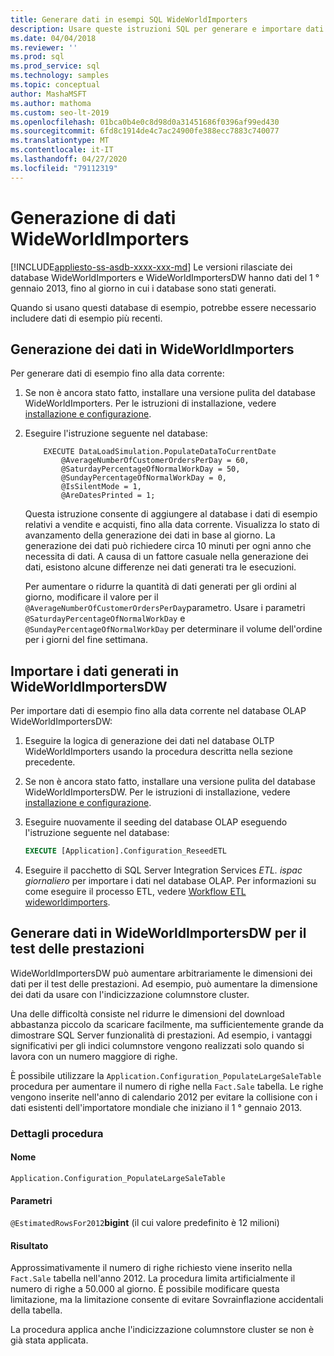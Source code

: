 ```yaml
---
title: Generare dati in esempi SQL WideWorldImporters
description: Usare queste istruzioni SQL per generare e importare dati di esempio fino alla data corrente per i database di esempio WideWorldImporters.
ms.date: 04/04/2018
ms.reviewer: ''
ms.prod: sql
ms.prod_service: sql
ms.technology: samples
ms.topic: conceptual
author: MashaMSFT
ms.author: mathoma
ms.custom: seo-lt-2019
ms.openlocfilehash: 01bca0b4e0c8d98d0a31451686f0396af99ed430
ms.sourcegitcommit: 6fd8c1914de4c7ac24900fe388ecc7883c740077
ms.translationtype: MT
ms.contentlocale: it-IT
ms.lasthandoff: 04/27/2020
ms.locfileid: "79112319"
---
```

# <a name="wideworldimporters-data-generation"></a>Generazione di dati WideWorldImporters
[!INCLUDE[appliesto-ss-asdb-xxxx-xxx-md](../includes/appliesto-ss-asdb-xxxx-xxx-md.md)]
Le versioni rilasciate dei database WideWorldImporters e WideWorldImportersDW hanno dati del 1 ° gennaio 2013, fino al giorno in cui i database sono stati generati.

Quando si usano questi database di esempio, potrebbe essere necessario includere dati di esempio più recenti.

## <a name="data-generation-in-wideworldimporters"></a>Generazione dei dati in WideWorldImporters

Per generare dati di esempio fino alla data corrente:

1. Se non è ancora stato fatto, installare una versione pulita del database WideWorldImporters. Per le istruzioni di installazione, vedere [installazione e configurazione](wide-world-importers-oltp-install-configure.md).
2. Eseguire l'istruzione seguente nel database:

    ```
        EXECUTE DataLoadSimulation.PopulateDataToCurrentDate
            @AverageNumberOfCustomerOrdersPerDay = 60,
            @SaturdayPercentageOfNormalWorkDay = 50,
            @SundayPercentageOfNormalWorkDay = 0,
            @IsSilentMode = 1,
            @AreDatesPrinted = 1;
    ```

    Questa istruzione consente di aggiungere al database i dati di esempio relativi a vendite e acquisti, fino alla data corrente. Visualizza lo stato di avanzamento della generazione dei dati in base al giorno. La generazione dei dati può richiedere circa 10 minuti per ogni anno che necessita di dati. A causa di un fattore casuale nella generazione dei dati, esistono alcune differenze nei dati generati tra le esecuzioni.

    Per aumentare o ridurre la quantità di dati generati per gli ordini al giorno, modificare il valore per il `@AverageNumberOfCustomerOrdersPerDay`parametro. Usare i parametri `@SaturdayPercentageOfNormalWorkDay` e `@SundayPercentageOfNormalWorkDay` per determinare il volume dell'ordine per i giorni del fine settimana.

## <a name="import-generated-data-in-wideworldimportersdw"></a>Importare i dati generati in WideWorldImportersDW

Per importare dati di esempio fino alla data corrente nel database OLAP WideWorldImportersDW:

1. Eseguire la logica di generazione dei dati nel database OLTP WideWorldImporters usando la procedura descritta nella sezione precedente.
2. Se non è ancora stato fatto, installare una versione pulita del database WideWorldImportersDW. Per le istruzioni di installazione, vedere [installazione e configurazione](wide-world-importers-oltp-install-configure.md).
3. Eseguire nuovamente il seeding del database OLAP eseguendo l'istruzione seguente nel database:

    ```sql
    EXECUTE [Application].Configuration_ReseedETL
    ```

4. Eseguire il pacchetto di SQL Server Integration Services *ETL. ispac giornaliero* per importare i dati nel database OLAP. Per informazioni su come eseguire il processo ETL, vedere [Workflow ETL wideworldimporters](wide-world-importers-perform-etl.md).

## <a name="generate-data-in-wideworldimportersdw-for-performance-testing"></a>Generare dati in WideWorldImportersDW per il test delle prestazioni

WideWorldImportersDW può aumentare arbitrariamente le dimensioni dei dati per il test delle prestazioni. Ad esempio, può aumentare la dimensione dei dati da usare con l'indicizzazione columnstore cluster.

Una delle difficoltà consiste nel ridurre le dimensioni del download abbastanza piccolo da scaricare facilmente, ma sufficientemente grande da dimostrare SQL Server funzionalità di prestazioni. Ad esempio, i vantaggi significativi per gli indici columnstore vengono realizzati solo quando si lavora con un numero maggiore di righe. 

È possibile utilizzare la `Application.Configuration_PopulateLargeSaleTable` procedura per aumentare il numero di righe nella `Fact.Sale` tabella. Le righe vengono inserite nell'anno di calendario 2012 per evitare la collisione con i dati esistenti dell'importatore mondiale che iniziano il 1 ° gennaio 2013.

### <a name="procedure-details"></a>Dettagli procedura

#### <a name="name"></a>Nome

    Application.Configuration_PopulateLargeSaleTable

#### <a name="parameters"></a>Parametri

  `@EstimatedRowsFor2012`**bigint** (il cui valore predefinito è 12 milioni)

#### <a name="result"></a>Risultato

Approssimativamente il numero di righe richiesto viene inserito nella `Fact.Sale` tabella nell'anno 2012. La procedura limita artificialmente il numero di righe a 50.000 al giorno. È possibile modificare questa limitazione, ma la limitazione consente di evitare Sovrainflazione accidentali della tabella.

La procedura applica anche l'indicizzazione columnstore cluster se non è già stata applicata.
